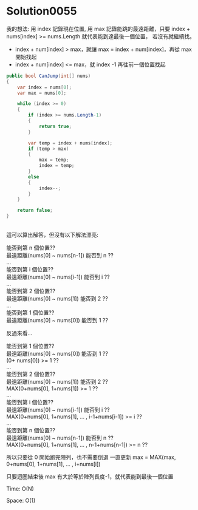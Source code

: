 ﻿# Solution0055

我的想法: 用 index 記錄現在位置, 用 max 記錄能跳的最遠距離，只要 index + nums[index] >= nums.Length 就代表能到達最後一個位置，
若沒有就繼續找。

- index + num[index] > max，就讓 max = index + num[index]，再從 max 開始找起
- index + num[index] <= max，就 index -1 再往前一個位置找起

```csharp
public bool CanJump(int[] nums)
{
    var index = nums[0];
    var max = nums[0];

    while (index >= 0)
    {
        if (index >= nums.Length-1)
        {
            return true;
        }

        var temp = index + nums[index];
        if (temp > max)
        {
            max = temp;
            index = temp;
        }
        else
        {
            index--;
        }
    }

    return false;
}
```

<br/>這可以算出解答，但沒有以下解法漂亮:

能否到第 n 個位置??
<br/>最遠距離(nums[0] ~ nums[n-1]) 能否到 n ??
<br/>...
<br/>能否到第 i 個位置??
<br/>最遠距離(nums[0] ~ nums[i-1]) 能否到 i ??
<br/>...
<br/>能否到第 2 個位置??
<br/>最遠距離(nums[0] ~ nums[1]) 能否到 2 ??
<br/>...
<br/>能否到第 1 個位置??
<br/>最遠距離(nums[0] ~ nums[0]) 能否到 1 ??

反過來看...

能否到第 1 個位置??
<br/>最遠距離(nums[0] ~ nums[0]) 能否到 1 ??
<br/>(0+ nums[0]) >= 1 ??
<br/>...
<br/>能否到第 2 個位置??
<br/>最遠距離(nums[0] ~ nums[1]) 能否到 2 ??
<br/>MAX(0+nums[0], 1+nums[1]) >= 1 ??
<br/>...
<br/>能否到第 i 個位置??
<br/>最遠距離(nums[0] ~ nums[i-1]) 能否到 i ??
<br/>MAX(0+nums[0], 1+nums[1], ... , i-1+nums[i-1]) >= i ??
<br/>...
<br/>能否到第 n 個位置??
<br/>最遠距離(nums[0] ~ nums[n-1]) 能否到 n ??
<br/>MAX(0+nums[0], 1+nums[1], ... , n-1+nums[n-1]) >= n ??

所以只要從 0 開始跑完陣列，也不需要倒退
一直更新 max = MAX(max, 0+nums[0], 1+nums[1], ... , i+nums[i])

只要迴圈結束後 max 有大於等於陣列長度-1，就代表能到最後一個位置

Time: O(N)

Space: O(1)